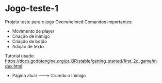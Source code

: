 # Jogo-teste-1
Projeto teste para o jogo Overwhelmed
Comandos importantes:
- Movimento de player
- Criação de inimigo
- Criação de botão
- Adição de texto

Tutorial usado:
https://docs.godotengine.org/pt_BR/stable/getting_started/first_2d_game/index.html
- Página atual ---> Criando o Inimigo
